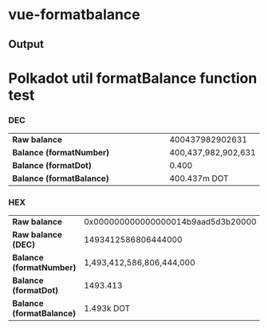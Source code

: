 # vue-formatbalance

## Output

<h1>Polkadot util formatBalance function test</h1>

### DEC

<p align="center"><table width="700"><tr><td width="300"><strong>Raw balance</strong></td><td>400437982902631</td></tr><tr><td><strong>Balance (formatNumber)</strong></td><td>400,437,982,902,631</td></tr><tr><td><strong>Balance (formatDot)</strong></td><td>0.400</td></tr><tr><td><strong>Balance (formatBalance)</strong></td><td>400.437m DOT</td></tr></table></p>

### HEX

<p align="center"><table width="700"><tr><td width="300"><strong>Raw balance</strong></td><td>0x000000000000000014b9aad5d3b20000</td></tr><tr><td width="300"><strong>Raw balance (DEC)</strong></td><td>1493412586806444000</td></tr><tr><td><strong>Balance (formatNumber)</strong></td><td>1,493,412,586,806,444,000</td></tr><tr><td><strong>Balance (formatDot)</strong></td><td>1493.413</td></tr><tr><td><strong>Balance (formatBalance)</strong></td><td>1.493k DOT</td></tr></table></p>